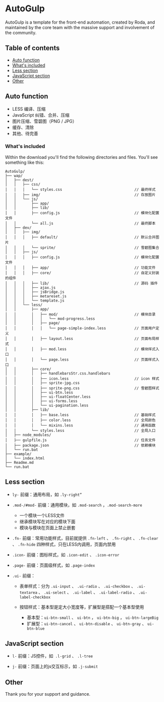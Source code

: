 # AutoGulp

AutoGulp is a template for the front-end automation, created by Roda, and maintained by the core team with the massive support and involvement of the community.

## Table of contents

* [Auto function](#auto-function)
* [What's included](#what-is-included)
* [Less section](#less-section)
* [JavaScript section](#javascript-section)
* [Other](#other)

## Auto function

*  LESS 编译、压缩 
*  JavaScript 纠错、合并、压缩 
*  图片压缩、雪碧图（PNG / JPG） 
*  缓存、清除 
*  其他、待完善 

### What's included

Within the download you'll find the following directories and files.
You'll see something like this:

```
AutoGulp/
├── wap/
│   ├── dest/
│   │   ├── css/                      
│   │   │   └── styles.css                                 // 最终样式
│   │   ├── img/                                           // 存放图片
│   │   └── js/
│   │       ├── app/ 
│   │       ├── lib/ 
│   │       ├── config.js                                  // 模块化配置文件
│   │       └── all.js                                     // 最终脚本
│   ├── dev/
│   │   ├── img/
│   │   │   ├── default/                                   // 默认合并图片
│   │   │   └── sprite/                                    // 雪碧图集合
│   │   ├── js/                                            
│   │   │   ├── config.js                                  // 模块化配置文件
│   │   │   ├── app/                                       // 功能文件
│   │   │   ├── core/                                      // 自定义封装的组件
│   │   │   ├── lib/                                       // 源码 插件
│   │   │   ├── ajax.js 
│   │   │   ├── jsBridge.js 
│   │   │   ├── metareset.js 
│   │   │   └── template.js
│   │   └── less/
│   │       ├── app/
│   │       │   ├── mod/                                   // 模块目录
│   │       │   │   └── mod-progress.less 
│   │       │   ├── page/ 
│   │       │   │   └── page-simple-index.less             // 页面用户定义
│   │       │   ├── layout.less                            // 页面布局样式    
│   │       │   ├── mod.less                               // 模块样式入口
│   │       │   └── page.less                              // 页面样式入口
│   │       ├── core/
│   │       │   ├── handlebarsStr.css.handlebars
│   │       │   ├── icon.less                              // icon 样式
│   │       │   ├── sprite-jpg.css
│   │       │   ├── sprite-png.css                         // 雪碧图样式
│   │       │   ├── ui-btn.less 
│   │       │   ├── ui-floatCenter.less 
│   │       │   ├── ui-forms.less 
│   │       │   └── ui-pagination.less
│   │       ├── lib/
│   │       │   ├── base.less                              // 基础样式
│   │       │   ├── color.less                             // 全局颜色
│   │       │   └── mixins.less                            // 通用函数
│   │       └── styles.less                                // 全局入口
│   ├── node_modules/
│   ├── gulpfile.js                                        // 任务文件
│   ├── package.json                                       // 依赖模块
│   └── run.bat
├── example/
│   └── index.html
├── Readme.md
└── run.bat

```

## Less section

*   `ly-` 前缀：通用布局，如 `.ly-right”` 

*   `.mod-/#mod-` 前缀：通用模块，如 `.mod-search` ，`.mod-search-more`
    *  一个模块一个LESS文件
    *  继承模块写在对应的模块下面
    *  模块与模块在页面上禁止嵌套
    
*   `.fn-` 前缀：常用功能样式，目前就提供 `.fn-left` 、 `.fn-right` 、 `.fn-clear` 、 `.fn-hide` 四种样式，只在LESS内调用，页面内禁用

*   `.icon-` 前缀：图标样式，如 `.icon-edit` 、 `.icon-error` 

*   `.page-` 前缀：页面级样式，如 `.page-index` 

*   `.ui-` 前缀：
    *  表单样式：分为 `.ui-input` 、 `.ui-radio` 、 `.ui-checkbox` 、 `.ui-textarea` 、 `.ui-select` 、 `.ui-label` 、 `.ui-label-radio` 、 `.ui-label-checkbox`
    
    *  按钮样式：基本型是定大小宽度等，扩展型是搭配一个基本型使用
        *  基本型：`ui-btn-small` 、 `ui-btn` ， `ui-btn-big` ， `ui-btn-largeBig`
        *  扩展型：`ui-btn-cancel` 、 `ui-btn-disable` 、 `ui-btn-gray` 、 `ui-btn-blue`

## JavaScript section

*   ` l- ` 前缀：JS控件，如` .l-grid` 、 `.l-tree` 

*   ` j- ` 前缀：页面上的js交互标示，如 `.j-submit` 

## Other
Thank you for your support and guidance.
